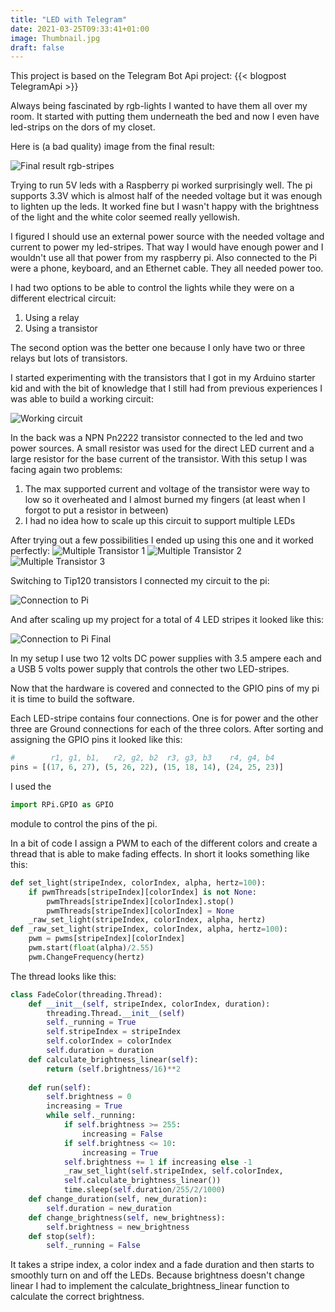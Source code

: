 ```yaml
---
title: "LED with Telegram"
date: 2021-03-25T09:33:41+01:00
image: Thumbnail.jpg
draft: false
---
```


This project is based on the Telegram Bot Api project:
{{< blogpost TelegramApi >}}

Always being fascinated by rgb-lights I wanted to have them all over my room. It started with putting them underneath the bed and now I even have led-strips on the dors of my closet.

Here is (a bad quality) image from the final result:

![Final result rgb-stripes](FinalResult.jpg)

Trying to run 5V leds with a Raspberry pi worked surprisingly well. The pi supports 3.3V which is almost half of the needed voltage but it was enough to lighten up the leds. It worked fine but I wasn't happy with the brightness of the light and the white color seemed really yellowish.

I figured I should use an external power source with the needed voltage and current to power my led-stripes. That way I would have enough power and I wouldn't use all that power from my raspberry pi. Also connected to the Pi were a phone, keyboard, and an Ethernet cable. They all needed power too.

I had two options to be able to control the lights while they were on a different electrical circuit:

1. Using a relay
2. Using a transistor

The second option was the better one because I only have two or three relays but lots of transistors.

I started experimenting with the transistors that I got in my Arduino starter kid and with the bit of knowledge that I still had from previous experiences I was able to build a working circuit:

![Working circuit](SimpleTransistorTest.jpg)

In the back was a NPN Pn2222 transistor connected to the led and two power sources. A small resistor was used for the direct LED current and a large resistor for the base current of the transistor.
With this setup I was facing again two problems:

1. The max supported current and voltage of the transistor were way to low so it overheated and I almost burned my fingers (at least when I forgot to put a resistor in between)
2. I had no idea how to scale up this circuit to support multiple LEDs

After trying out a few possibilities I ended up using this one and it worked perfectly:
![Multiple Transistor 1](MultipleTransistorTest1.jpg)
![Multiple Transistor 2](MultipleTransistorTest2.jpg)
![Multiple Transistor 3](MultipleTransistorTest3.jpg)

Switching to Tip120 transistors I connected my circuit to the pi:

![Connection to Pi](ConnectionToPi.jpg)

And after scaling up my project for a total of 4 LED stripes it looked like this:

![Connection to Pi Final](FinalConnectionToPi.jpg)

In my setup I use two 12 volts DC power supplies with 3.5 ampere each and a USB 5 volts power supply that controls the other two LED-stripes.

Now that the hardware is covered and connected to the GPIO pins of my pi it is time to build the software.

Each LED-stripe contains four connections. One is for power and the other three are Ground connections for each of the three colors.
After sorting and assigning the GPIO pins it looked like this:

```py
#        r1, g1, b1,   r2, g2, b2  r3, g3, b3    r4, g4, b4
pins = [(17, 6, 27), (5, 26, 22), (15, 18, 14), (24, 25, 23)]
```

I used the 

```py
import RPi.GPIO as GPIO
```

module to control the pins of the pi.

In a bit of code I assign a PWM to each of the different colors and create a thread that is able to make fading effects. In short it looks something like this:

```py
def set_light(stripeIndex, colorIndex, alpha, hertz=100):
    if pwmThreads[stripeIndex][colorIndex] is not None:
        pwmThreads[stripeIndex][colorIndex].stop()
        pwmThreads[stripeIndex][colorIndex] = None
    _raw_set_light(stripeIndex, colorIndex, alpha, hertz)
def _raw_set_light(stripeIndex, colorIndex, alpha, hertz=100):
    pwm = pwms[stripeIndex][colorIndex]
    pwm.start(float(alpha)/2.55)
    pwm.ChangeFrequency(hertz)
```

The thread looks like this:

```py
class FadeColor(threading.Thread):
    def __init__(self, stripeIndex, colorIndex, duration):
        threading.Thread.__init__(self)
        self._running = True
        self.stripeIndex = stripeIndex
        self.colorIndex = colorIndex
        self.duration = duration
    def calculate_brightness_linear(self):
        return (self.brightness/16)**2
        
    def run(self):
        self.brightness = 0
        increasing = True
        while self._running:
            if self.brightness >= 255:
                increasing = False
            if self.brightness <= 10:
                increasing = True
            self.brightness += 1 if increasing else -1
            _raw_set_light(self.stripeIndex, self.colorIndex,
            self.calculate_brightness_linear())
            time.sleep(self.duration/255/2/1000)
    def change_duration(self, new_duration):
        self.duration = new_duration
    def change_brightness(self, new_brightness):
        self.brightness = new_brightness
    def stop(self):
        self._running = False
```

It takes a stripe index, a color index and a fade duration and then starts to smoothly turn on and off the LEDs.
Because brightness doesn't change linear I had to implement the calculate_brightness_linear function to calculate the correct brightness.

<!-- TODO -->